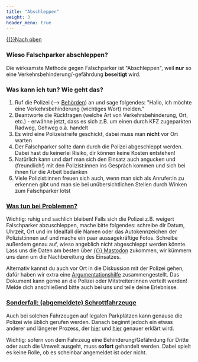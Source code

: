 ```yaml
---
title: "Abschleppen"
weight: 3
header_menu: true
---
```

[{{<icon class="fa fa-arrow-circle-o-up">}}Nach oben](#top)

### Wieso Falschparker abschleppen?

Die wirksamste Methode gegen Falschparker ist "Abschleppen", weil **nur** so eine Verkehrsbehinderung/-gefährdung **beseitigt** wird.

### Was kann ich tun? Wie geht das?

1.  Ruf die Polizei (--> [Behörden](#behörden)) an und sage folgendes: "Hallo, ich möchte eine Verkehrsbehinderung (wichtiges Wort) melden."
2.  Beantworte die Rückfragen (welche Art von Verkehrsbehinderung, Ort, etc.) - erwähne jetzt, dass es sich z.B. um einen durch KFZ zugeparkten Radweg, Gehweg o.ä. handelt
3.  Es wird eine Polizeistreife geschickt, dabei muss man **nicht** vor Ort warten
4.  Der Falschparker sollte dann durch die Polizei abgeschleppt werden. Dabei hast du keinerlei Risiko, dir können keine Kosten entstehen!
5.  Natürlich kann und darf man sich den Einsatz auch angucken und (freundlich!) mit den Polizist:innen ins Gespräch kommen und sich bei ihnen für die Arbeit bedanken
6.  Viele Polizist:innen freuen sich auch, wenn man sich als Anrufer:in zu erkennen gibt und man sie bei unübersichtlichen Stellen durch Winken zum Falschparker lotst

<a href="#abschleppen_probleme"><h3 id=abschleppen_probleme>Was tun bei Problemen?</h3></a>

Wichtig: ruhig und sachlich bleiben! Falls sich die Polizei z.B. weigert Falschparker abzuschleppen, mache bitte folgendes: schreibe dir Datum, Uhrzeit, Ort und im Idealfall die Namen oder das Autokennzeichen der Polizist:innen auf und mache ein paar aussagekräftige Fotos. Schreibe außerdem genau auf, wieso angeblich nicht abgeschleppt werden könnte. Lass uns die Daten am besten über <a rel="me" href="https://hessen.social/@FalschparkenFFM">{{<icon class="fa fa-mastodon">}} Mastodon</a> zukommen, wir kümmern uns dann um die Nachbereitung des Einsatzes.

Alternativ kannst du auch vor Ort in die Diskussion mit der Polizei gehen, dafür haben wir extra eine [Argumentationshilfe](#argumentationshilfe) zusammengestellt. Das Dokument kann gerne an die Polizei oder Mitstreiter:innen verteilt werden! Melde dich anschließend bitte auch bei uns und teile deine Erlebnisse.

<a href="#abschleppen_schrottfahrzeuge"><h3 id=abschleppen_schrottfahrzeuge>Sonderfall: (abgemeldete) Schrottfahrzeuge</h3></a>

Auch bei solchen Fahrzeugen auf legalen Parkplätzen kann genauso die Polizei wie üblich gerufen werden. Danach beginnt jedoch ein etwas anderer und längerer Prozess, der [hier](https://www.stvv.frankfurt.de/download/ST_977_2020.pdf) und [hier](https://www.fnp.de/frankfurt/wenn-autowracks-parkplaetze-blockieren-90898294.html) genauer erklärt wird.

Wichtig: sofern von dem Fahrzeug eine Behinderung/Gefährdung für Dritte oder auch die Umwelt ausgeht, muss **sofort** gehandelt werden. Dabei spielt es keine Rolle, ob es scheinbar angemeldet ist oder nicht.
